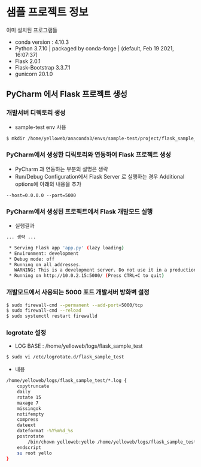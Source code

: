 # 샘플 프로젝트 정보
이미 설치된 프로그램들
* conda version : 4.10.3
* Python 3.7.10 | packaged by conda-forge | (default, Feb 19 2021, 16:07:37)
* Flask 2.0.1
* Flask-Bootstrap 3.3.7.1
* gunicorn 20.1.0

## PyCharm 에서 Flask 프로젝트 생성
### 개발서버 디렉토리 생성
* sample-test env 사용
```bash
$ mkdir /home/yelloweb/anaconda3/envs/sample-test/project/flask_sample_test
```

### PyCharm에서 생성한 디릭토리와 연동하여 Flask 프로젝트 생성
* PyCharm 과 연동하는 부분의 설명은 생략
* Run/Debug Configuration에서 Flask Server 로 실행하는 경우 Additional options에 아래의 내용을 추가
```text
--host=0.0.0.0 --port=5000
```

### PyCharm에서 생성된 프로젝트에서 Flask 개발모드 실행
* 실행결과
```bash
... 생략 ...

 * Serving Flask app 'app.py' (lazy loading)
 * Environment: development
 * Debug mode: off
 * Running on all addresses.
   WARNING: This is a development server. Do not use it in a production deployment.
 * Running on http://10.0.2.15:5000/ (Press CTRL+C to quit)
```

### 개발모드에서 사용되는 5000 포트 개발서버 방화벽 설정
```bash
$ sudo firewall-cmd --permanent --add-port=5000/tcp
$ sudo firewall-cmd --reload
$ sudo systemctl restart firewalld
```

### logrotate 설정
- LOG BASE : /home/yelloweb/logs/flask_sample_test

```bash
$ sudo vi /etc/logrotate.d/flask_sample_test
```

- 내용

```bash
/home/yelloweb/logs/flask_sample_test/*.log {
    copytruncate
    daily
    rotate 15
    maxage 7
    missingok
    notifempty
    compress
    dateext
    dateformat -%Y%m%d_%s
    postrotate
        /bin/chown yelloweb:yello /home/yelloweb/logs/flask_sample_test/*.log*
    endscript
    su root yello
}
```
